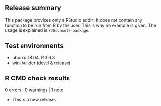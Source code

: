 ## Release summary

This package provides only a RStudio addin. It does not contain any function 
to be run from R by the user. This is why no example is given. The usage is 
explained in `?JSconsole-package`.

## Test environments

* ubuntu 18.04, R 3.6.3
* win-builder (devel & release)

## R CMD check results

0 errors | 0 warnings | 1 note

* This is a new release.
